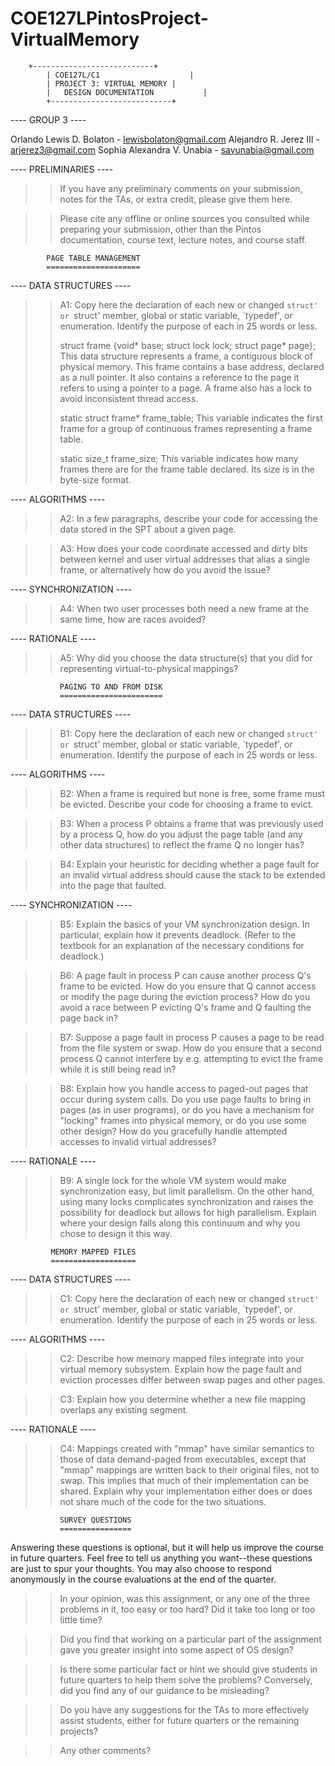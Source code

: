 # COE127LPintosProject-VirtualMemory
        +---------------------------+
		    | COE127L/C1                    |
		    | PROJECT 3: VIRTUAL MEMORY	|
		    |	DESIGN DOCUMENTATION           |
		    +---------------------------+

---- GROUP 3 ----

Orlando Lewis D. Bolaton - lewisbolaton@gmail.com
Alejandro R. Jerez III - arjerez3@gmail.com
Sophia Alexandra V. Unabia - savunabia@gmail.com

---- PRELIMINARIES ----

>> If you have any preliminary comments on your submission, notes for the
>> TAs, or extra credit, please give them here.

>> Please cite any offline or online sources you consulted while
>> preparing your submission, other than the Pintos documentation, course
>> text, lecture notes, and course staff.

			PAGE TABLE MANAGEMENT
			=====================

---- DATA STRUCTURES ----

>> A1: Copy here the declaration of each new or changed `struct' or
>> `struct' member, global or static variable, `typedef', or
>> enumeration.  Identify the purpose of each in 25 words or less.
>>
>> struct frame {void* base; struct lock lock; struct page* page};
>> This data structure represents a frame, a contiguous block of
>> physical memory. This frame contains a base address, declared
>> as a null pointer. It also contains a reference to the page it
>> refers to using a pointer to a page. A frame also has a lock
>> to avoid inconsistent thread access.
>>
>> static struct frame* frame_table;
>> This variable indicates the first frame for a group of continuous
>> frames representing a frame table.
>>
>> static size_t frame_size;
>> This variable indicates how many frames there are for the frame
>> table declared. Its size is in the byte-size format.

---- ALGORITHMS ----

>> A2: In a few paragraphs, describe your code for accessing the data
>> stored in the SPT about a given page.

>> A3: How does your code coordinate accessed and dirty bits between
>> kernel and user virtual addresses that alias a single frame, or
>> alternatively how do you avoid the issue?

---- SYNCHRONIZATION ----

>> A4: When two user processes both need a new frame at the same time,
>> how are races avoided?

---- RATIONALE ----

>> A5: Why did you choose the data structure(s) that you did for
>> representing virtual-to-physical mappings?

		       PAGING TO AND FROM DISK
		       =======================

---- DATA STRUCTURES ----

>> B1: Copy here the declaration of each new or changed `struct' or
>> `struct' member, global or static variable, `typedef', or
>> enumeration.  Identify the purpose of each in 25 words or less.

---- ALGORITHMS ----

>> B2: When a frame is required but none is free, some frame must be
>> evicted.  Describe your code for choosing a frame to evict.

>> B3: When a process P obtains a frame that was previously used by a
>> process Q, how do you adjust the page table (and any other data
>> structures) to reflect the frame Q no longer has?

>> B4: Explain your heuristic for deciding whether a page fault for an
>> invalid virtual address should cause the stack to be extended into
>> the page that faulted.

---- SYNCHRONIZATION ----

>> B5: Explain the basics of your VM synchronization design.  In
>> particular, explain how it prevents deadlock.  (Refer to the
>> textbook for an explanation of the necessary conditions for
>> deadlock.)

>> B6: A page fault in process P can cause another process Q's frame
>> to be evicted.  How do you ensure that Q cannot access or modify
>> the page during the eviction process?  How do you avoid a race
>> between P evicting Q's frame and Q faulting the page back in?

>> B7: Suppose a page fault in process P causes a page to be read from
>> the file system or swap.  How do you ensure that a second process Q
>> cannot interfere by e.g. attempting to evict the frame while it is
>> still being read in?

>> B8: Explain how you handle access to paged-out pages that occur
>> during system calls.  Do you use page faults to bring in pages (as
>> in user programs), or do you have a mechanism for "locking" frames
>> into physical memory, or do you use some other design?  How do you
>> gracefully handle attempted accesses to invalid virtual addresses?

---- RATIONALE ----

>> B9: A single lock for the whole VM system would make
>> synchronization easy, but limit parallelism.  On the other hand,
>> using many locks complicates synchronization and raises the
>> possibility for deadlock but allows for high parallelism.  Explain
>> where your design falls along this continuum and why you chose to
>> design it this way.

			 MEMORY MAPPED FILES
			 ===================

---- DATA STRUCTURES ----

>> C1: Copy here the declaration of each new or changed `struct' or
>> `struct' member, global or static variable, `typedef', or
>> enumeration.  Identify the purpose of each in 25 words or less.

---- ALGORITHMS ----

>> C2: Describe how memory mapped files integrate into your virtual
>> memory subsystem.  Explain how the page fault and eviction
>> processes differ between swap pages and other pages.

>> C3: Explain how you determine whether a new file mapping overlaps
>> any existing segment.

---- RATIONALE ----

>> C4: Mappings created with "mmap" have similar semantics to those of
>> data demand-paged from executables, except that "mmap" mappings are
>> written back to their original files, not to swap.  This implies
>> that much of their implementation can be shared.  Explain why your
>> implementation either does or does not share much of the code for
>> the two situations.

			   SURVEY QUESTIONS
			   ================

Answering these questions is optional, but it will help us improve the
course in future quarters.  Feel free to tell us anything you
want--these questions are just to spur your thoughts.  You may also
choose to respond anonymously in the course evaluations at the end of
the quarter.

>> In your opinion, was this assignment, or any one of the three problems
>> in it, too easy or too hard?  Did it take too long or too little time?

>> Did you find that working on a particular part of the assignment gave
>> you greater insight into some aspect of OS design?

>> Is there some particular fact or hint we should give students in
>> future quarters to help them solve the problems?  Conversely, did you
>> find any of our guidance to be misleading?

>> Do you have any suggestions for the TAs to more effectively assist
>> students, either for future quarters or the remaining projects?

>> Any other comments?

